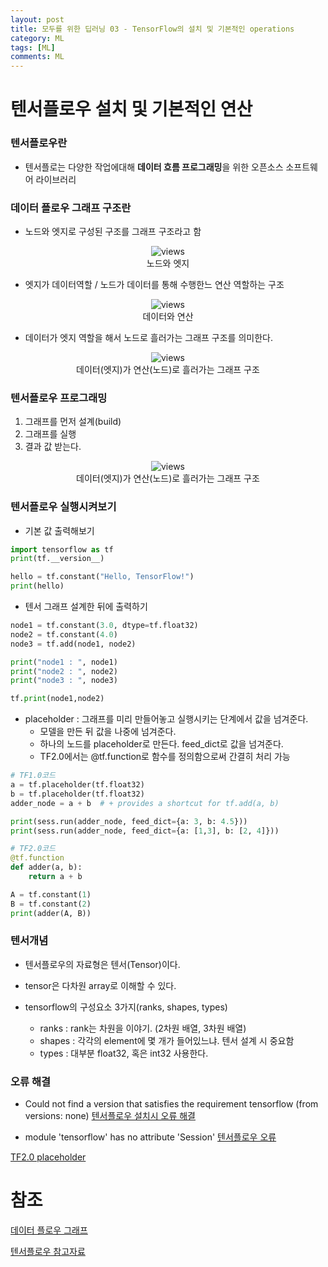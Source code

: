 ```yaml
---
layout: post
title: 모두를 위한 딥러닝 03 - TensorFlow의 설치 및 기본적인 operations
category: ML
tags: [ML]
comments: ML
---
```


# 텐서플로우 설치 및 기본적인 연산

### 텐서플로우란

- 텐서플로는 다양한 작업에대해 **데이터 흐름 프로그래밍**을 위한 오픈소스 소프트웨어 라이브러리

### 데이터 플로우 그래프 구조란

- 노드와 엣지로 구성된 구조를 그래프 구조라고 함

<center>
<figure>
<img src="https://imgur.com/X2M9zzG.png" alt="views">
<figcaption>노드와 엣지</figcaption>
</figure>
</center>

- 엣지가 데이터역할 / 노드가 데이터를 통해 수행한느 연산 역할하는 구조

<center>
<figure>
<img src="https://imgur.com/xYKO9af.png" alt="views">
<figcaption>데이터와 연산</figcaption>
</figure>
</center>

- 데이터가 엣지 역할을 해서 노드로 흘러가는 그래프 구조를 의미한다.

<center>
<figure>
<img src="https://imgur.com/0vAiIBy.png" alt="views">
<figcaption>데이터(엣지)가 연산(노드)로 흘러가는 그래프 구조</figcaption>
</figure>
</center>

### 텐서플로우 프로그래밍
1. 그래프를 먼저 설계(build)
2. 그래프를 실행
3. 결과 값 받는다.


<center>
<figure>
<img src="https://imgur.com/VsRgJZZ.png" alt="views">
<figcaption>데이터(엣지)가 연산(노드)로 흘러가는 그래프 구조</figcaption>
</figure>
</center>

### 텐서플로우 실행시켜보기

- 기본 값 출력해보기

```python
import tensorflow as tf
print(tf.__version__)

hello = tf.constant("Hello, TensorFlow!")
print(hello)
```
- 텐서 그래프 설계한 뒤에 출력하기

```python
node1 = tf.constant(3.0, dtype=tf.float32)
node2 = tf.constant(4.0)
node3 = tf.add(node1, node2)

print("node1 : ", node1)
print("node2 : ", node2)
print("node3 : ", node3)

tf.print(node1,node2)
```

- placeholder : 그래프를 미리 만들어놓고 실행시키는 단계에서 값을 넘겨준다.
    - 모델을 만든 뒤 값을 나중에 넘겨준다.
    - 하나의 노드를 placeholder로 만든다. feed_dict로 값을 넘겨준다.
    - TF2.0에서는 @tf.function로 함수를 정의함으로써 간결히 처리 가능

```python
# TF1.0코드
a = tf.placeholder(tf.float32)
b = tf.placeholder(tf.float32)
adder_node = a + b  # + provides a shortcut for tf.add(a, b)

print(sess.run(adder_node, feed_dict={a: 3, b: 4.5}))
print(sess.run(adder_node, feed_dict={a: [1,3], b: [2, 4]}))

# TF2.0코드
@tf.function
def adder(a, b):
    return a + b

A = tf.constant(1)
B = tf.constant(2)
print(adder(A, B))
```

### 텐서개념

- 텐서플로우의 자료형은 텐서(Tensor)이다.

- tensor은 다차원 array로 이해할 수 있다.

- tensorflow의 구성요소 3가지(ranks, shapes, types)

    - ranks : rank는 차원을 이야기. (2차원 배열, 3차원 배열)
    - shapes : 각각의 element에 몇 개가 들어있느냐. 텐서 설계 시 중요함
    - types : 대부분 float32, 혹은 int32 사용한다.




### 오류 해결
- Could not find a version that satisfies the requirement tensorflow (from versions: none)
[텐서플로우 설치시 오류 해결](https://blog.naver.com/PostView.nhn?blogId=wlgh325&logNo=221391076543&parentCategoryNo=&categoryNo=&viewDate=&isShowPopularPosts=false&from=postView)

- module 'tensorflow' has no attribute 'Session'
[텐서플로우 오류](https://kongnamool.tistory.com/20)

[TF2.0 placeholder](https://eclipse360.tistory.com/40)

# 참조
[데이터 플로우 그래프](https://yamerong.tistory.com/40)

[텐서플로우 참고자료](https://github.com/hunkim/DeepLearningZeroToAll/tree/master/tf2)
